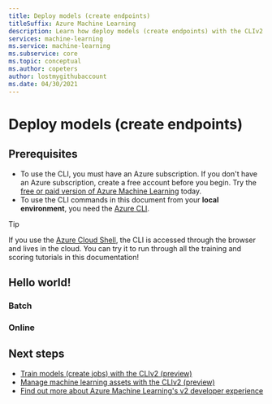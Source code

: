 ```yaml
---
title: Deploy models (create endpoints)
titleSuffix: Azure Machine Learning
description: Learn how deploy models (create endpoints) with the CLIv2 (preview). 
services: machine-learning
ms.service: machine-learning
ms.subservice: core
ms.topic: conceptual
ms.author: copeters
author: lostmygithubaccount
ms.date: 04/30/2021
---
```


# Deploy models (create endpoints)

## Prerequisites

- To use the CLI, you must have an Azure subscription. If you don't have an Azure subscription, create a free account before you begin. Try the [free or paid version of Azure Machine Learning](https://aka.ms/AMLFree) today.
- To use the CLI commands in this document from your **local environment**, you need the [Azure CLI](/cli/azure/install-azure-cli?preserve-view=true&view=azure-cli-latest).

> [!TIP]
> If you use the [Azure Cloud Shell](https://azure.microsoft.com//features/cloud-shell/), the CLI is accessed through the browser and lives in the cloud. You can try it to run through all the training and scoring tutorials in this documentation!

## Hello world!

### Batch

### Online

## Next steps

- [Train models (create jobs) with the CLIv2 (preview)](training.md)
- [Manage machine learning assets with the CLIv2 (preview)](assets.md)
- [Find out more about Azure Machine Learning's v2 developer experience](information.md)
